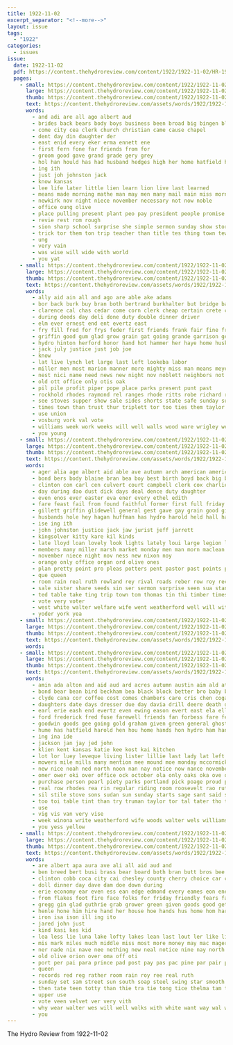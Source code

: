 ```yaml
---
title: 1922-11-02
excerpt_separator: "<!--more-->"
layout: issue
tags:
  - "1922"
categories:
  - issues
issue:
  date: 1922-11-02
  pdf: https://content.thehydroreview.com/content/1922/1922-11-02/HR-1922-11-02.pdf
  pages:
    - small: https://content.thehydroreview.com/content/1922/1922-11-02/small/HR-1922-11-02-01.jpg
      large: https://content.thehydroreview.com/content/1922/1922-11-02/large/HR-1922-11-02-01.jpg
      thumb: https://content.thehydroreview.com/content/1922/1922-11-02/thumbnails/HR-1922-11-02-01.jpg
      text: https://content.thehydroreview.com/assets/words/1922/1922-11-02/HR-1922-11-02-01.txt
      words:
        - and adi are all ago albert aud
        - brides back bears body boys business been broad big bingen bles both but
        - come city cea clerk church christian came cause chapel
        - dent day din daughter der
        - east enid every eker erma ennett ene
        - first fern fone far friends from for
        - groom good gave grand grade gery grey
        - hol han hould has had husband hedges high her home hatfield hydro honor
        - ing ith
        - just joh johnston jack
        - know kansas
        - lee life later little lien learn lion live last learned
        - means made morning mathe man may men many mail main miss morn mos memory
        - newkirk nov night niece november necessary not now noble
        - office oung olive
        - place pulling present plant peo pay president people promise per public proper
        - revie rest rom rough
        - sion sharp school surprise she simple sermon sunday show store saturday song sons seven
        - trick tor them ton trip teacher than title tes thing town tew the then turn
        - ung
        - very vain
        - was wise will wide with world
        - you yat
    - small: https://content.thehydroreview.com/content/1922/1922-11-02/small/HR-1922-11-02-02.jpg
      large: https://content.thehydroreview.com/content/1922/1922-11-02/large/HR-1922-11-02-02.jpg
      thumb: https://content.thehydroreview.com/content/1922/1922-11-02/thumbnails/HR-1922-11-02-02.jpg
      text: https://content.thehydroreview.com/assets/words/1922/1922-11-02/HR-1922-11-02-02.txt
      words:
        - ally aid ain all and ago are able ake adams
        - bor back burk buy bran both bertrand burkhalter but bridge bank bill bro better best board bell baby business been
        - clarence cal chas cedar come corn clerk cheap certain crete cone center can county contin con coles cashier cording coil call caddo
        - during deeds day deli done duty double dinner driver
        - elm ever ernest end ent evertz east
        - fry fill fred for frys feder first friends frank fair fine from felton francis free friday fost
        - griffin good gum glad grow grain gat going grande garrison gene greeson gion gue
        - hydro hinton herford honor hand hot hammer her haye home husk handsome has had
        - jack july justice just job joe
        - know
        - lat live lynch let large last left lookeba labor
        - miller men most marion manner more mighty miss man means meyer meal maude made mission many method mon mis mess
        - nest nici name need news new night nov noblett neighbors not nost noon near now north
        - old ott office only otis oak
        - pil pile profit piper pope place parks present punt past
        - rockhold rhodes raymond rel ranges rhode ritts robe richard register rons
        - see stoves supper show sale sides shorts state safe sunday surprise son spain saturday south sublet sons such
        - times town than trust thur triplett tor too ties them taylor taken then tani tui the thor teat
        - use union
        - vosburg vork val vote
        - williams week work weeks will well walls wood ware wrigley west wat with weatherford was wife
        - you young
    - small: https://content.thehydroreview.com/content/1922/1922-11-02/small/HR-1922-11-02-03.jpg
      large: https://content.thehydroreview.com/content/1922/1922-11-02/large/HR-1922-11-02-03.jpg
      thumb: https://content.thehydroreview.com/content/1922/1922-11-02/thumbnails/HR-1922-11-02-03.jpg
      text: https://content.thehydroreview.com/assets/words/1922/1922-11-02/HR-1922-11-02-03.txt
      words:
        - ager alia age albert aid able ave autumn arch american america and all ates are
        - bond bers body blaine bran bea boy best birth boyd back big barr bill been brought busi black bright bankers bird ball
        - clinton con carl cen culvert court campbell clerk cox charlie clyde city cos come cobb caddo county cast cata carver count church
        - day during dao dust dick days deal dence duty daughter
        - even enos ever easter eva ener every ethel edith
        - fare feast fail from found faithful former first full friday fort fear fortun fortune farmer figures free fund for fell forget few
        - gillett griffin glidewell general gest gave gay grain good given george gain guy ground
        - husbands hole hey hagan huffman has hydro harold held hall harvey her hour hae hallow home hin had helper hatfield horseman hie henke
        - ise ing ith
        - john johnston justice jack jaw jurist jeff jarrett
        - kingsolver kitty kare kil kinds
        - late lloyd loan lovely look lights lately loui large legion last lingo left lahoma like ler little
        - members many miller marsh market monday men man morn maclean mis merry mary mix miss morning most mutt magazine million morgan music much made
        - november niece night nov ness new nixon noy
        - orange only office organ ord olive ones
        - plan pretty point pro pleas potters pent pastor past points punch parson princess pitts public par potter
        - que queen
        - room rain real ruth rowland rey rival roads reber row roy rec reminder raymond
        - sale sister share seeds sin ser sermon surprise seen sua stands strange seed store sabato scarborough small sat she saturday states scott shorts soon sunday sheriff severa stage saw slow stay schools
        - ted table take ting trip town tom thomas tin thi timber times truly them the teller
        - vote very voter
        - west white walter welfare wife went weatherford well will with week was work wind washington
        - yoder york yea
    - small: https://content.thehydroreview.com/content/1922/1922-11-02/small/HR-1922-11-02-04.jpg
      large: https://content.thehydroreview.com/content/1922/1922-11-02/large/HR-1922-11-02-04.jpg
      thumb: https://content.thehydroreview.com/content/1922/1922-11-02/thumbnails/HR-1922-11-02-04.jpg
      text: https://content.thehydroreview.com/assets/words/1922/1922-11-02/HR-1922-11-02-04.txt
      words:
    - small: https://content.thehydroreview.com/content/1922/1922-11-02/small/HR-1922-11-02-05.jpg
      large: https://content.thehydroreview.com/content/1922/1922-11-02/large/HR-1922-11-02-05.jpg
      thumb: https://content.thehydroreview.com/content/1922/1922-11-02/thumbnails/HR-1922-11-02-05.jpg
      text: https://content.thehydroreview.com/assets/words/1922/1922-11-02/HR-1922-11-02-05.txt
      words:
        - amin ada alton and aid aud ard acres autumn austin aim ald ath ana are ator ates all
        - bond bear bean bird beckham bea black block better bro baby burkhalter bank broom brown buyers brunt beard been boy bay beck bei bliss bull barley business bone born binder
        - clyde cana cor coffee cost comes chambers care cris chen cogar childre colorado china carl county cook copes cattle call caller caddo cream chance chairs carver chair chee crawford
        - daughters date days dresser due day davia drill deere death daughter davis dun dungan dinner davenport dice
        - earl erie eash end evertz even ewing eason evert east ela ell eli
        - ford frederick fred fuse farewell friends fan forbess fare fea fine fresh fill from for farra frank few farm
        - goodwin goods gee going gold graham given green general ghost gordon
        - hume has hatfield harold hen hou home hands hon hydro ham han held harrow honor hor herndon hair head had horse hoyt her hamilton house high
        - ing ina ide
        - jackson jan jay jed john
        - klien kent kansas katie kee kost kai kitchen
        - lot lor luey leveque living lister lillie last lady lat left les lewellen late lasa leavenworth land large
        - mowers mile mills many mention mee mound moe monday mccormick million man miss miller milla moth mill mock minton miles
        - new nice noah ned north noon nan nay notice now nance november note not nai nee
        - omer ower oki over office ock october ola only oaks oka ove old oats
        - purchase person pearl piety parks portland pick poage proud place pen porn pump pagan pie paper per people
        - real row rhodes rea rin regular riding room roosevelt rao ruth red res ridenour record rae roy
        - sil stile stove sons sudan sun sunday starts sage sant said sever she simmons seen shown sei sale sunda saturday sai shoats sharpless side snyder store seed sas son star stella sow state scott shelton street selling springs south sell
        - too toi table tint than try truman taylor tor tal tater tho ten tee the tax
        - use
        - vig vis van very vise
        - week winona write weatherford wife woods walter wels williams was wagon wheat west wil with wire will wyatt
        - you yess yellow
    - small: https://content.thehydroreview.com/content/1922/1922-11-02/small/HR-1922-11-02-06.jpg
      large: https://content.thehydroreview.com/content/1922/1922-11-02/large/HR-1922-11-02-06.jpg
      thumb: https://content.thehydroreview.com/content/1922/1922-11-02/thumbnails/HR-1922-11-02-06.jpg
      text: https://content.thehydroreview.com/assets/words/1922/1922-11-02/HR-1922-11-02-06.txt
      words:
        - are albert apa aura ave ali all aid aud and
        - ben breed bert busi brass bear board both bran butt bros bee byes bars block bob but baie buy bar bus bond bor bay back been business big beed bunch bring bie
        - clinton cobb coca city cai chesley county cherry choice car count corn clear call cleverly con certain can
        - doll dinner day dave dam doe down during
        - erie economy ear even ess ean edge edmond every eames eon ene els
        - from flakes foot fire face folks for friday friendly fears favors fox fields fillmore few first fireman
        - gregg gin glad guthrie grab grower green given goods good getting gave
        - henle hone him hire hand her house hoe hands hus home hom hard hen has harry how horse hoes hydro
        - iron isa ison ill ing ito
        - jared john just
        - kind kasi kes kid
        - lea less lie luna lake lofty lakes lean last lout ler like little lite letter life lit
        - mis mark miles much middle miss most more money may mac mager mildred market mel maybe mcnary men
        - ner nade nix nave nee nething new neal notice nine nay north never not now nat
        - old olive orion over oma off oti
        - port per pai para prince pad post pay pas pac pine par pair pole pound pat pope pencil
        - queen
        - records red reg rather room rain roy ree real ruth
        - sunday set sam street sun south soap steel swing star smooth saturday save step she say soe sugar still stockton see strong snyder sage sup sale side store sime school stick saab shoe ser starts simpson sit sand
        - then tate teen totty than thie tra tie tong tice thelma tam tep try tinsley tewes too tod tax thick them the tor
        - upper use
        - vote veen velvet ver very vith
        - why wear walter wes will well walks with white want way wal write weekly was weske week wit went wan worth walk
        - you
---
```


The Hydro Review from 1922-11-02

<!--more-->

